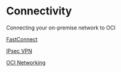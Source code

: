# Connectivity

Connecting your on-premise network to OCI

[FastConnect](https://github.com/jkstill/OCI-Notes/blob/master/Net-FastConnect.md "FastConnect")

[IPsec VPN](https://github.com/jkstill/OCI-Notes/blob/master/Net-IPsec-VPN.md "IPsec VPN")

[OCI Networking](https://github.com/jkstill/OCI-Notes/blob/master/Net-Networking.md "OCI Networking")
